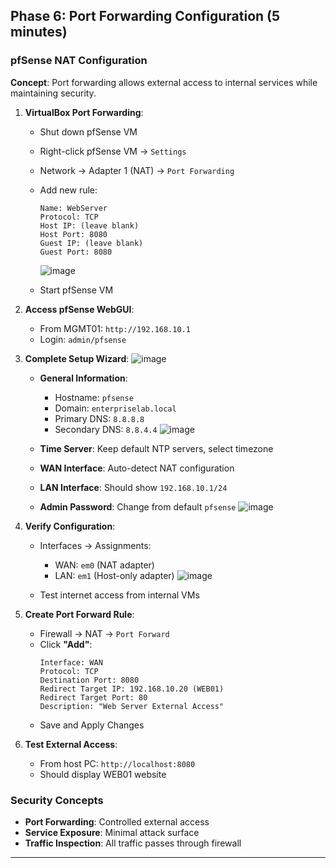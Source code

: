 ## Phase 6: Port Forwarding Configuration (5 minutes)

### pfSense NAT Configuration

**Concept**: Port forwarding allows external access to internal services while maintaining security.

1. **VirtualBox Port Forwarding**:
   - Shut down pfSense VM
   - Right-click pfSense VM → `Settings`
   - Network → Adapter 1 (NAT) → `Port Forwarding`
   - Add new rule:
     ```
     Name: WebServer
     Protocol: TCP
     Host IP: (leave blank)
     Host Port: 8080
     Guest IP: (leave blank)
     Guest Port: 8080
     ```
     ![image](https://github.com/user-attachments/assets/b7b9bcdf-703b-4863-aebc-1188bca3a491)

   - Start pfSense VM

2. **Access pfSense WebGUI**:
   - From MGMT01: `http://192.168.10.1`
   - Login: `admin/pfsense`

3. **Complete Setup Wizard**:
   ![image](https://github.com/user-attachments/assets/800fa43c-2469-436b-933b-02185c848e11)

   - **General Information**:
     - Hostname: `pfsense`
     - Domain: `enterpriselab.local`
     - Primary DNS: `8.8.8.8`
     - Secondary DNS: `8.8.4.4`
       ![image](https://github.com/user-attachments/assets/f358e980-1d3f-459d-be2f-d79c7fb8c45f)

   - **Time Server**: Keep default NTP servers, select timezone
   - **WAN Interface**: Auto-detect NAT configuration
   - **LAN Interface**: Should show `192.168.10.1/24`
   - **Admin Password**: Change from default `pfsense`
     ![image](https://github.com/user-attachments/assets/cfc2fffb-03f6-4a46-a009-c22e1006f3b3)


5. **Verify Configuration**:
   - Interfaces → Assignments:
     - WAN: `em0` (NAT adapter)
     - LAN: `em1` (Host-only adapter)
       ![image](https://github.com/user-attachments/assets/d5071cbb-c222-4da5-9d96-e7e0055a2070)

   - Test internet access from internal VMs

6. **Create Port Forward Rule**:
   - Firewall → NAT → `Port Forward`
   - Click **"Add"**:
     ```
     Interface: WAN
     Protocol: TCP
     Destination Port: 8080
     Redirect Target IP: 192.168.10.20 (WEB01)
     Redirect Target Port: 80
     Description: "Web Server External Access"
     ```
   - Save and Apply Changes

7. **Test External Access**:
   - From host PC: `http://localhost:8080`
   - Should display WEB01 website

### Security Concepts
- **Port Forwarding**: Controlled external access
- **Service Exposure**: Minimal attack surface
- **Traffic Inspection**: All traffic passes through firewall

---
